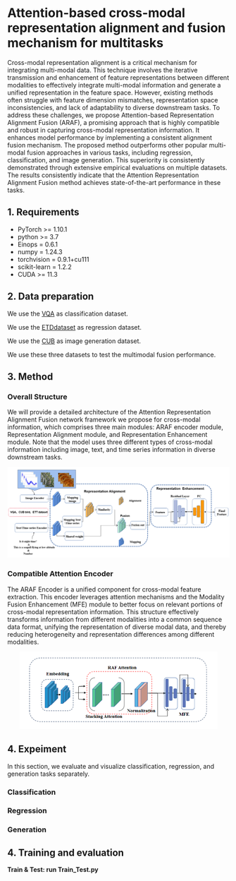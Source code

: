 # Attention-based cross-modal representation alignment and fusion mechanism for multitasks

Cross-modal representation alignment is a critical mechanism for integrating multi-modal data. This technique involves the iterative transmission and enhancement of feature representations between different modalities to effectively integrate multi-modal information and generate a unified representation in the feature space. However, existing methods often struggle with feature dimension mismatches, representation space inconsistencies, and lack of adaptability to diverse downstream tasks. To address these challenges, we propose Attention-based Representation Alignment Fusion (ARAF), a promising approach that is highly compatible and robust in capturing cross-modal representation information. It enhances model performance by implementing a consistent alignment fusion mechanism. The proposed method outperforms other popular multi-modal fusion approaches in various tasks, including regression, classification, and image generation. This superiority is consistently demonstrated through extensive empirical evaluations on multiple datasets. The results consistently indicate that the Attention Representation Alignment Fusion method achieves state-of-the-art performance in these tasks. 




## 1. Requirements
- PyTorch >= 1.10.1
- python >= 3.7
- Einops = 0.6.1
- numpy = 1.24.3 
- torchvision = 0.9.1+cu111 
- scikit-learn = 1.2.2  
- CUDA >= 11.3

## 2. Data preparation
We use the [VQA](https://visualqa.org/vqa_v1_download.html) as classification dataset.

We use the [ETDdataset](https://github.com/zhouhaoyi/ETDataset) as regression dataset.

We use the [CUB](https://paperswithcode.com/dataset/cub-200-2011) as image generation dataset.

We use these three datasets to test the multimodal fusion performance.

## 3. Method
### Overall Structure
We will provide a detailed architecture of the  Attention Representation Alignment Fusion network framework we propose for cross-modal information, which comprises three main modules: ARAF encoder module, Representation Alignment module, and Representation Enhancement module. Note that the model uses three different types of cross-modal information including image, text, and time series information in diverse downstream tasks.



<div style="text-align: center;">
<img src="./image/image1.jpg" width="730px">
</div>


###  Compatible Attention Encoder
The ARAF Encoder is a unified component for cross-modal feature extraction. This encoder leverages attention mechanisms and the Modality Fusion Enhancement (MFE) module to better focus on relevant portions of cross-modal representation information. This structure effectively transforms information from different modalities into a common sequence data format, unifying the representation of diverse modal data, and thereby reducing heterogeneity and representation differences among different modalities.



<div style="text-align: center;">
<img src="./image/image2.jpg" width="450px">
</div>


## 4.  Expeiment
In this section, we evaluate and visualize classification, regression, and generation tasks separately.
### Classification
### Regression
### Generation



## 4. Training and evaluation
**Train &  Test: run Train_Test.py**









